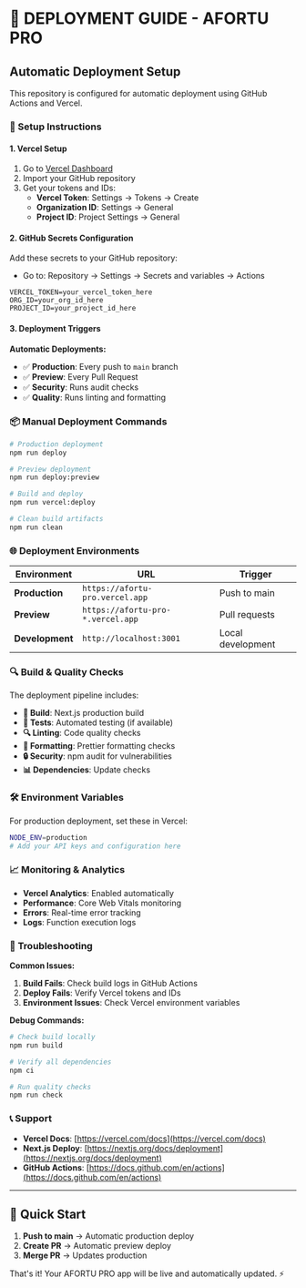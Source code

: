 # 🚀 DEPLOYMENT GUIDE - AFORTU PRO

## Automatic Deployment Setup

This repository is configured for automatic deployment using GitHub Actions and Vercel.

### 🔧 Setup Instructions

#### 1. Vercel Setup
1. Go to [Vercel Dashboard](https://vercel.com/dashboard)
2. Import your GitHub repository
3. Get your tokens and IDs:
   - **Vercel Token**: Settings → Tokens → Create
   - **Organization ID**: Settings → General
   - **Project ID**: Project Settings → General

#### 2. GitHub Secrets Configuration
Add these secrets to your GitHub repository:
- Go to: Repository → Settings → Secrets and variables → Actions

```
VERCEL_TOKEN=your_vercel_token_here
ORG_ID=your_org_id_here  
PROJECT_ID=your_project_id_here
```

#### 3. Deployment Triggers

**Automatic Deployments:**
- ✅ **Production**: Every push to `main` branch
- ✅ **Preview**: Every Pull Request
- ✅ **Security**: Runs audit checks
- ✅ **Quality**: Runs linting and formatting

### 📦 Manual Deployment Commands

```bash
# Production deployment
npm run deploy

# Preview deployment  
npm run deploy:preview

# Build and deploy
npm run vercel:deploy

# Clean build artifacts
npm run clean
```

### 🌐 Deployment Environments

| Environment | URL | Trigger |
|-------------|-----|---------|
| **Production** | `https://afortu-pro.vercel.app` | Push to main |
| **Preview** | `https://afortu-pro-*.vercel.app` | Pull requests |
| **Development** | `http://localhost:3001` | Local development |

### 🔍 Build & Quality Checks

The deployment pipeline includes:

- **🔨 Build**: Next.js production build
- **🧪 Tests**: Automated testing (if available)  
- **🔍 Linting**: Code quality checks
- **💅 Formatting**: Prettier formatting checks
- **🔒 Security**: npm audit for vulnerabilities
- **📊 Dependencies**: Update checks

### 🛠️ Environment Variables

For production deployment, set these in Vercel:

```bash
NODE_ENV=production
# Add your API keys and configuration here
```

### 📈 Monitoring & Analytics

- **Vercel Analytics**: Enabled automatically
- **Performance**: Core Web Vitals monitoring
- **Errors**: Real-time error tracking
- **Logs**: Function execution logs

### 🚨 Troubleshooting

**Common Issues:**

1. **Build Fails**: Check build logs in GitHub Actions
2. **Deploy Fails**: Verify Vercel tokens and IDs
3. **Environment Issues**: Check Vercel environment variables

**Debug Commands:**
```bash
# Check build locally
npm run build

# Verify all dependencies
npm ci

# Run quality checks
npm run check
```

### 📞 Support

- **Vercel Docs**: [https://vercel.com/docs](https://vercel.com/docs)
- **Next.js Deploy**: [https://nextjs.org/docs/deployment](https://nextjs.org/docs/deployment)
- **GitHub Actions**: [https://docs.github.com/en/actions](https://docs.github.com/en/actions)

---

## 🎯 Quick Start

1. **Push to main** → Automatic production deploy
2. **Create PR** → Automatic preview deploy  
3. **Merge PR** → Updates production

That's it! Your AFORTU PRO app will be live and automatically updated. ⚡
